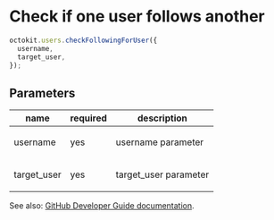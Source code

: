 # Check if one user follows another

```js
octokit.users.checkFollowingForUser({
  username,
  target_user,
});
```

## Parameters

<table>
  <thead>
    <tr>
      <th>name</th>
      <th>required</th>
      <th>description</th>
    </tr>
  </thead>
  <tbody>
    <tr><td>username</td><td>yes</td><td>

username parameter

</td></tr>
<tr><td>target_user</td><td>yes</td><td>

target_user parameter

</td></tr>
  </tbody>
</table>

See also: [GitHub Developer Guide documentation](endpoint.documentationUrl).
